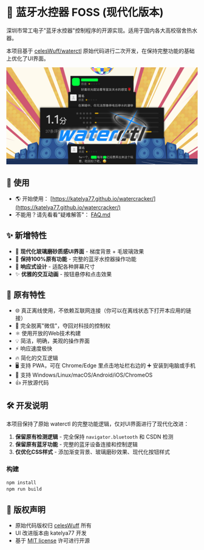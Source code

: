 # 🛀 蓝牙水控器 FOSS (现代化版本)

深圳市常工电子"蓝牙水控器"控制程序的开源实现。适用于国内各大高校宿舍热水器。

本项目基于 [celesWuff/waterctl](https://github.com/celesWuff/waterctl) 原始代码进行二次开发，在保持完整功能的基础上优化了UI界面。

![waterctl](waterctl.jpg)

## 🏃 使用

- 🌎 开始使用： [https://katelya77.github.io/watercracker/](https://katelya77.github.io/watercracker/)
- 不能用？请先看看"疑难解答"： [FAQ.md](FAQ.md)

## ✨ 新增特性

- 🎨 **现代化玻璃磨砂质感UI界面** - 梯度背景 + 毛玻璃效果
- 🎯 **保持100%原有功能** - 完整的蓝牙水控器操作功能
- 💎 **响应式设计** - 适配各种屏幕尺寸
- ✨ **优雅的交互动画** - 按钮悬停和点击效果

## 🔧 原有特性

- 🌐 真正离线使用，不依赖互联网连接（你可以在离线状态下打开本应用的链接）
- 🖕 完全脱离"微信"，夺回对科技的控制权
- ⚛️ 使用开放的Web技术构建
- 💡 简洁，明确，美观的操作界面
- ⚡ 响应速度极快
- 🔥 简化的交互逻辑
- 🖥️ 支持 PWA，可在 Chrome/Edge 里点击地址栏右边的 ➕ 安装到电脑或手机
- 📱 支持 Windows/Linux/macOS/Android/iOS/ChromeOS
- 👍 开放源代码

## 🛠️ 开发说明

本项目保持了原始 waterctl 的完整功能逻辑，仅对UI界面进行了现代化改进：

1. **保留原有检测逻辑** - 完全保持 `navigator.bluetooth` 和 CSDN 检测
2. **保留原有蓝牙功能** - 完整的蓝牙设备连接和控制逻辑
3. **仅优化CSS样式** - 添加渐变背景、玻璃磨砂效果、现代化按钮样式

### 构建

```bash
npm install
npm run build
```

## 📄 版权声明

- 原始代码版权归 [celesWuff](https://github.com/celesWuff) 所有
- UI 改进版本由 katelya77 开发
- 基于 [MIT license](https://opensource.org/licenses/MIT) 许可进行开源